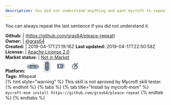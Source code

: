 ```yaml
---
description: You did not understand anything and want mycroft to repeat itself
---
```

You can always repeat the last sentence if you did not understand it.

**Github:** | (https://github.com/gras64/pleace-repeat)  
**Owner:** | [@gras64](https://github.com/gras64)  
**Created:** | 2019-04-17T21:19:16Z  **Last updated:** 2019-04-17T22:50:58Z  
**License:** | [Apache License 2.0](https://api.github.com/licenses/apache-2.0)  
**Market status:** | [Not in Market](https://market.mycroft.ai/skill/)  
**Platform:**   ![](.gitbook/assets/mark-1-icon.png)  ![](.gitbook/assets/mark-2-icon.png)  ![](.gitbook/assets/picroft-icon.png)  ![](.gitbook/assets/kde.png)   
**Tags:** \#Repeat   
{% hint style="warning" %}
This skill is not aproved by Mycroft skill tester.
{% endhint %}
  {% tabs %}
{% tab title="Install by mycroft-msm" %}
``` mycroft-msm install https://github.com/gras64/pleace-repeat```
{% endtab %}
  {% endtabs %}
  